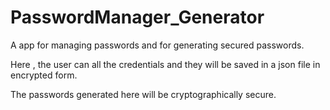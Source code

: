 # PasswordManager_Generator

A app for managing passwords and for generating secured passwords.

Here , the user can all the credentials and they will be saved in a json file in encrypted form. 

The passwords generated here will be cryptographically secure.



